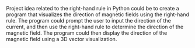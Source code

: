 Project idea related to the right-hand rule in Python could be to create a program that visualizes the direction of magnetic fields using the right-hand rule.
The program could prompt the user to input the direction of the current, and then use the right-hand rule to determine the direction of the magnetic field. The program could then display the direction of the magnetic field using a 3D vector visualization.
